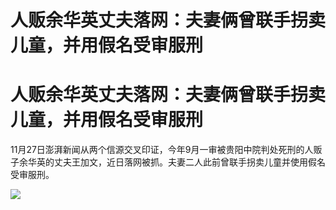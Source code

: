 # 人贩余华英丈夫落网：夫妻俩曾联手拐卖儿童，并用假名受审服刑

# 人贩余华英丈夫落网：夫妻俩曾联手拐卖儿童，并用假名受审服刑

11月27日澎湃新闻从两个信源交叉印证，今年9月一审被贵阳中院判处死刑的人贩子余华英的丈夫王加文，近日落网被抓。夫妻二人此前曾联手拐卖儿童并使用假名受审服刑。

![](https://inews.gtimg.com/news_bt/OjUgr-s2PHemTB3GcWXliXCZixjTZfYQ6ulDXsPoGaeLAAA/1000)

